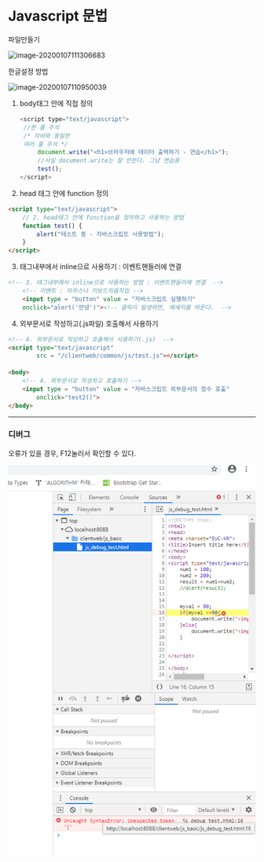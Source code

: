# Javascript 문법

파일만들기

![image-20200107111306683](C:\Users\student\AppData\Roaming\Typora\typora-user-images\image-20200107111306683.png)



한글설정 방법



![image-20200107110950039](C:\Users\student\AppData\Roaming\Typora\typora-user-images\image-20200107110950039.png)



1. body태그 안에 직접 정의

   ```javascript
   <script type="text/javascript">
   	//한 줄 주석
   	/* 자바와 동일한 
   	여러 줄 주석 */
   		document.write("<h1>브라우저에 데이터 출력하기 - 연습</h1>");
   		//사실 document.write는 잘 안쓴다. 그냥 연습용
   		test();
   </script>
   ```



2. head 태그 안에 function 정의

```html
<script type="text/javascript">
	// 2. head태그 안에 function을 정의하고 사용하는 방법
	function test() {
		alert("테스트 중 - 자바스크립트 사용방법");
	}
</script>
```



3. 태그내부에서 inline으로 사용하기 : 이벤트핸들러에 연결

```html
<!-- 3. 태그내부에서 inline으로 사용하는 방법 : 이벤트핸들러에 연결  -->
	<!-- 이벤트 : 마우스나 키보드의움직임 -->
	<input type = "button" value = "자바스크립트 실행하기"
	onclick="alert('안녕')"><!-- 클릭이 발생하면, 메세지를 띄운다.  -->
```





4. 외부문서로 작성하고(.js파일) 호출해서 사용하기

```html
<!-- 4. 외부문서로 작성하고 호출해서 사용하기(.js)  -->
<script type="text/javascript"
		src = "/clientweb/common/js/test.js"></script>
		
<body>
    <!-- 4. 외부문서로 작성하고 호출하기 -->
	<input type = "button" value = "자바스크립트 외부문서의 함수 호출"
		onclick="test2()">
</body>
```

---

### 디버그

오류가 있을 경우, F12눌러서 확인할 수 있다.

![image-20200107133412595](images/image-20200107133412595.png)